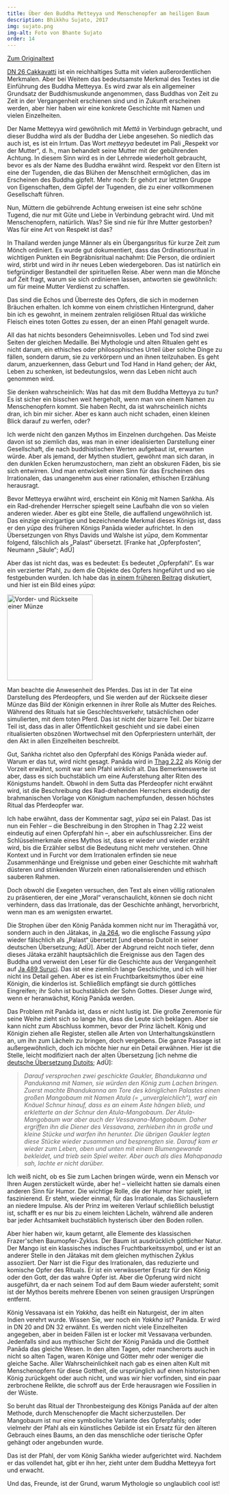```yaml
---
title: Über den Buddha Metteyya und Menschenopfer am heiligen Baum
description: Bhikkhu Sujato, 2017
img: sujato.png
img-alt: Foto von Bhante Sujato
order: 14
---
```


[Zum Originaltext](https://discourse.suttacentral.net/t/on-the-buddha-metteyya-and-human-sacrifice-on-the-sacred-tree/6025)

[DN 26 Cakkavatti](/suttas/#dn26/de/sabbamitta:0.1) ist ein reichhaltiges Sutta mit vielen außerordentlichen Merkmalen. Aber bei Weitem das bedeutsamste Merkmal des Textes ist die Einführung des Buddha Metteyya. Es wird zwar als ein allgemeiner Grundsatz der Buddhismuskunde angenommen, dass Buddhas von Zeit zu Zeit in der Vergangenheit erschienen sind und in Zukunft erscheinen werden, aber hier haben wir eine konkrete Geschichte mit Namen und vielen Einzelheiten.

Der Name Metteyya wird gewöhnlich mit *Mettā* in Verbindugn gebracht, und dieser Buddha wird als der Buddha der Liebe angesehen. So niedlich das auch ist, es ist ein Irrtum. Das Wort *metteyya* bedeutet im Pali „Respekt vor der Mutter“, d. h., man behandelt seine Mutter mit der gebührenden Achtung. In diesem Sinn wird es in der Lehrrede wiederholt gebraucht, bevor es als der Name des Buddha erwähnt wird. Respekt vor den Eltern ist eine der Tugenden, die das Blühen der Menschheit ermöglichen, das im Erscheinen des Buddha gipfelt. Mehr noch: Er gehört zur letzten Gruppe von Eigenschaften, dem Gipfel der Tugenden, die zu einer vollkommenen Gesellschaft führen.

Nun, Müttern die gebührende Achtung erweisen ist eine sehr schöne Tugend, die nur mit Güte und Liebe in Verbindung gebracht wird. Und mit Menschenopfern, natürlich. Was? Sie sind nie für Ihre Mutter gestorben? Was für eine Art von Respekt ist das?

In Thailand werden junge Männer als ein Übergangsritus für kurze Zeit zum Mönch ordiniert. Es wurde gut dokumentiert, dass das Ordinationsritual in wichtigen Punkten ein Begräbnisritual nachahmt: Die Person, die ordiniert wird, stirbt und wird in ihr neues Leben wiedergeboren. Das ist natürlich ein tiefgründiger Bestandteil der spirituellen Reise. Aber wenn man die Mönche auf Zeit fragt, warum sie sich ordinieren lassen, antworten sie gewöhnlich: um für meine Mutter Verdienst zu schaffen.

Das sind die Echos und Überreste des Opfers, die sich in modernen Bräuchen erhalten. Ich komme von einem christlichen Hintergrund, daher bin ich es gewohnt, in meinem zentralen religiösen Ritual das wirkliche Fleisch eines toten Gottes zu essen, der an einen Pfahl genagelt wurde.

All das hat nichts besonders Geheimnisvolles. Leben und Tod sind zwei Seiten der gleichen Medaille. Bei Mythologie und alten Ritualen geht es nicht darum, ein ethisches oder philosophisches Urteil über solche Dinge zu fällen, sondern darum, sie zu verkörpern und an ihnen teilzuhaben. Es geht darum, anzuerkennen, dass Geburt und Tod Hand in Hand gehen; der Akt, Leben zu schenken, ist bedeutungslos, wenn das Leben nicht auch genommen wird.

Sie denken wahrscheinlich: Was hat das mit dem Buddha Metteyya zu tun? Es ist sicher ein bisschen weit hergeholt, wenn man von einem Namen zu Menschenopfern kommt. Sie haben Recht, da ist wahrscheinlich nichts dran, ich bin mir sicher. Aber es kann auch nicht schaden, einen kleinen Blick darauf zu werfen, oder?

Ich werde nicht den ganzen Mythos im Einzelnen durchgehen. Das Meiste davon ist so ziemlich das, was man in einer idealisierten Darstellung einer Gesellschaft, die nach buddhistischen Werten aufgebaut ist, erwarten würde. Aber als jemand, der Mythen studiert, gewöhnt man sich daran, in den dunklen Ecken herumzustochern, man zieht an obskuren Fäden, bis sie sich entwirren. Und man entwickelt einen Sinn für das Erscheinen des Irrationalen, das unangenehm aus einer rationalen, ethischen Erzählung herausragt.

Bevor Metteyya erwähnt wird, erscheint ein König mit Namen Saṅkha. Als ein Rad-drehender Herrscher spiegelt seine Laufbahn die von so vielen anderen wieder. Aber es gibt eine Stelle, die auffallend ungewöhnlich ist. Das einzige einzigartige und bezeichnende Merkmal dieses Königs ist, dass er den *yūpa* des früheren Königs Panāda wieder aufrichtet. In den Übersetzungen von Rhys Davids und Walshe ist *yūpa*, dem Kommentar folgend, fälschlich als „Palast“ übersetzt. [Franke hat „Opferpfosten“, Neumann „Säule“; AdÜ]

Aber das ist nicht das, was es bedeutet: Es bedeutet „Opferpfahl“. Es war ein verzierter Pfahl, zu dem die Objekte des Opfers hingeführt und wo sie festgebunden wurden. Ich habe das [in einem früheren Beitrag](/Mythologie/bhaddaji)  diskutiert, und hier ist ein Bild eines *yūpa*:

<a title="Gupta-Reich, Samudragupta I (ca.330-70), Dinar Vorder- und Rückseite, 7.70 g, Art des Ashvamedha-Pferdeopfers, Pferd steht rechts vor Yupa (Opferpfahl) mit angehängten Bändern, Buchstabe si darunter, rajadhirajah prithivim [avijityva divam jayaty-ahritavajimedhah] umlaufend, Rückseite: die Haptkönigin (mahasi) steht links und hält Fliegenwedel über der Schulter; asvamedha parakramah rechts. Quelle: https://www.the-saleroom.com/en-gb/auction-catalogues/spink/catalogue-id-2910271/lot-22654512" href="https://scdd.sfo2.cdn.digitaloceanspaces.com/uploads/original/2X/3/336dbe86c5a4031f92be75f5fc5191a885e52565.jpg"><img height="200" alt="Vorder- und Rückseite einer Münze" src="https://scdd.sfo2.cdn.digitaloceanspaces.com/uploads/original/2X/3/336dbe86c5a4031f92be75f5fc5191a885e52565.jpg"></a>

Man beachte die Anwesenheit des Pferdes. Das ist in der Tat eine Darstellung des Pferdeopfers, und Sie werden auf der Rückseite dieser Münze das Bild der Königin erkennen in ihrer Rolle als Mutter des Reiches. Während des Rituals hat sie Geschlechtsverkehr, tatsächlichen oder simulierten, mit dem toten Pferd. Das ist nicht der bizarre Teil. Der bizarre Teil ist, dass das in aller Öffentlichkeit geschieht und sie dabei einen ritualisierten obszönen Wortwechsel mit den Opferpriestern unterhält, der den Akt in allen Einzelheiten beschreibt.

Gut, Saṅkha richtet also den Opferpfahl des Königs Panāda wieder auf. Warum er das tut, wird nicht gesagt. Panāda wird in [Thag 2.22](/suttas/#thag2.22/de/sabbamitta:0.1) als König der Vorzeit erwähnt, somit war sein Pfahl *wirklich* alt. Das Bemerkenswerte ist aber, dass es sich buchstäblich um eine Auferstehung alter Riten des Königstums handelt. Obwohl in dem Sutta das Pferdeopfer nicht erwähnt wird, ist die Beschreibung des Rad-drehenden Herrschers eindeutig der brahmanischen Vorlage von Königtum nachempfunden, dessen höchstes Ritual das Pferdeopfer war.

Ich habe erwähnt, dass der Kommentar sagt, *yūpa* sei ein Palast. Das ist nun ein Fehler – die Beschreibung in den Strophen in Thag 2.22 weist eindeutig auf einen Opferpfahl hin –, aber ein aufschlussreicher. Eins der Schlüsselmerkmale eines Mythos ist, dass er wieder und wieder erzählt wird, bis die Erzähler selbst die Bedeutung nicht mehr verstehen. Ohne Kontext und in Furcht vor dem Irrationalen erfinden sie neue Zusammenhänge und Ereignisse und geben einer Geschichte mit wahrhaft düsteren und stinkenden Wurzeln einen rationalisierenden und ethisch sauberen Rahmen.

Doch obwohl die Exegeten versuchen, den Text als einen völlig rationalen zu präsentieren, der eine „Moral“ veranschaulicht, können sie doch nicht verhindern, dass das Irrationale, das der Geschichte anhängt, hervorbricht, wenn man es am wenigsten erwartet.

Die Strophen über den König Panāda kommen nicht nur im Theragāthā vor, sondern auch in den Jātakas, in [Ja 264](https://suttacentral.net/ja264/de/dutoit), wo die englische Fassung *yūpa* wieder fälschlich als „Palast“ übersetzt [und ebenso Dutoit in seiner deutschen Übersetzung; AdÜ]. Aber der Abgrund reicht noch tiefer, denn dieses Jātaka erzählt hauptsächlich die Ereignisse aus den Tagen des Buddha und verweist den Leser für die Geschichte aus der Vergangenheit auf [Ja 489 Suruci](https://suttacentral.net/ja489/de/dutoit). Das ist eine ziemlich lange Geschichte, und ich will hier nicht ins Detail gehen. Aber es ist ein Fruchtbarkeitsmythos über eine Königin, die kinderlos ist. Schließlich empfängt sie durch göttliches Eingreifen; ihr Sohn ist buchstäblich der Sohn Gottes. Dieser Junge wird, wenn er heranwächst, König Panāda werden.

Das Problem mit Panāda ist, dass er nicht lustig ist. Die große Zeremonie für seine Weihe zieht sich so lange hin, dass die Leute sich beklagen. Aber sie kann nicht zum Abschluss kommen, bevor der Prinz lächelt. König und Königin ziehen alle Register, stellen alle Arten von Unterhaltungskünstlern an, um ihn zum Lächeln zu bringen, doch vergebens. Die ganze Passage ist außergewöhnlich, doch ich möchte hier nur ein Detail erwähnen. Hier ist die Stelle, leicht modifiziert nach der alten Übersetzung [ich nehme die [deutsche Übersetzung Dutoits](https://suttacentral.net/ja489/de/dutoit#sc50); AdÜ]:

>*Darauf versprachen zwei geschickte Gaukler, Bhandukanna und Pandukanna mit Namen, sie würden den König zum Lachen bringen. Zuerst machte Bhandukanna am Tore des königlichen Palastes einen großen Mangobaum mit Namen Atula (= „unvergleichlich“), warf ein Knäuel Schnur hinauf, dass es an einem Aste hängen blieb, und erkletterte an der Schnur den Atula-Mangobaum. Der Atula-Mangobaum war aber auch der Vessavana-Mangobaum. Daher ergriffen ihn die Diener des Vessavana, zerhieben ihn in große und kleine Stücke und warfen ihn herunter. Die übrigen Gaukler legten diese Stücke wieder zusammen und besprengten sie. Darauf kam er wieder zum Leben, oben und unten mit einem Blumengewande bekleidet, und trieb sein Spiel weiter. Aber auch als dies Mahapanada sah, lachte er nicht darüber.*

Ich weiß nicht, ob es Sie zum Lachen bringen würde, wenn ein Mensch vor Ihren Augen zerstückelt würde, aber he! – vielleicht hatten sie damals einen anderen Sinn für Humor. Die wichtige Rolle, die der Humor hier spielt, ist faszinierend. Er steht, wieder einmal, für das Irrationale, das Sichausliefern an niedere Impulse. Als der Prinz im weiteren Verlauf schließlich belustigt ist, schafft er es nur bis zu einem leichten Lächeln, während alle anderen bar jeder Achtsamkeit buchstäblich hysterisch über den Boden rollen.

Aber hier haben wir, kaum getarnt, alle Elemente des klassischen Frazer'schen Baumopfer-Zyklus. Der Baum ist ausdrücklich göttlicher Natur. Der Mango ist ein klassisches indisches Fruchtbarkeitssymbol, und er ist an anderer Stelle in den Jātakas mit dem gleichen mythischen Zyklus assoziiert. Der Narr ist die Figur des Irrationalen, das reduzierte und komische Opfer des Rituals. Er ist ein verwässerter Ersatz für den König oder den Gott, der das wahre Opfer ist. Aber die Opferung wird nicht ausgeführt, da er nach seinem Tod auf dem Baum wieder aufersteht; somit ist der Mythos bereits mehrere Ebenen von seinen grausigen Ursprüngen entfernt.

König Vessavaṇa ist ein *Yakkha*, das heißt ein Naturgeist, der im alten Indien verehrt wurde. Wissen Sie, wer noch ein *Yakkha* ist? Panāda. Er wird in DN 20 and DN 32 erwähnt. Es werden nicht viele Einzelheiten angegeben, aber in beiden Fällen ist er locker mit Vessavaṇa verbunden. Jedenfalls sind aus mythischer Sicht der König Panāda und die Gottheit Panāda das gleiche Wesen. In den alten Tagen, oder mancherorts auch in nicht so alten Tagen, waren Könige und Götter mehr oder weniger die gleiche Sache. Aller Wahrscheinlichkeit nach gab es einen alten Kult mit Menschenopfern für diese Gottheit, die ursprünglich auf einen historischen König zurückgeht oder auch nicht, und was wir hier vorfinden, sind ein paar zerbrochene Relikte, die schroff aus der Erde herausragen wie Fossilien in der Wüste.

So beruht das Ritual der Thronbesteigung des Königs Panāda auf der alten Methode, durch Menschenopfer die Macht sicherzustellen. Der Mangobaum ist nur eine symbolische Variante des Opferpfahls; oder vielmehr der Pfahl als ein künstliches Gebilde ist ein Ersatz für den älteren Gebrauch eines Baums, an den das menschliche oder tierische Opfer gehängt oder angebunden wurde.

Das ist der Pfahl, der vom König Saṅkha wieder aufgerichtet wird. Nachdem er das vollendet hat, gibt er ihn her, zieht unter dem Buddha Metteyya fort und erwacht.

Und das, Freunde, ist der Grund, warum Mythologie so unglaublich cool ist!
